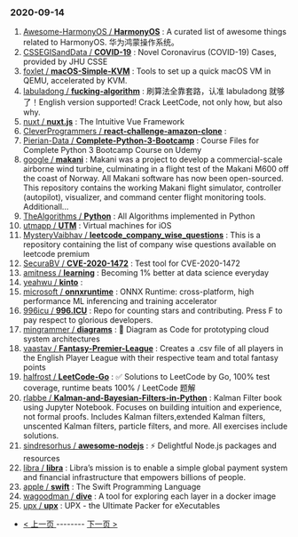### 2020-09-14 
1. [
        Awesome-HarmonyOS /
**HarmonyOS**](https://github.com/Awesome-HarmonyOS/HarmonyOS) : A curated list of awesome things related to HarmonyOS. 华为鸿蒙操作系统。
1. [
        CSSEGISandData /
**COVID-19**](https://github.com/CSSEGISandData/COVID-19) : Novel Coronavirus (COVID-19) Cases, provided by JHU CSSE
1. [
        foxlet /
**macOS-Simple-KVM**](https://github.com/foxlet/macOS-Simple-KVM) : Tools to set up a quick macOS VM in QEMU, accelerated by KVM.
1. [
        labuladong /
**fucking-algorithm**](https://github.com/labuladong/fucking-algorithm) : 刷算法全靠套路，认准 labuladong 就够了！English version supported! Crack LeetCode, not only how, but also why.
1. [
        nuxt /
**nuxt.js**](https://github.com/nuxt/nuxt.js) : The Intuitive Vue Framework
1. [
        CleverProgrammers /
**react-challenge-amazon-clone**](https://github.com/CleverProgrammers/react-challenge-amazon-clone) : 
1. [
        Pierian-Data /
**Complete-Python-3-Bootcamp**](https://github.com/Pierian-Data/Complete-Python-3-Bootcamp) : Course Files for Complete Python 3 Bootcamp Course on Udemy
1. [
        google /
**makani**](https://github.com/google/makani) : Makani was a project to develop a commercial-scale airborne wind turbine, culminating in a flight test of the Makani M600 off the coast of Norway. All Makani software has now been open-sourced. This repository contains the working Makani flight simulator, controller (autopilot), visualizer, and command center flight monitoring tools. Additionall…
1. [
        TheAlgorithms /
**Python**](https://github.com/TheAlgorithms/Python) : All Algorithms implemented in Python
1. [
        utmapp /
**UTM**](https://github.com/utmapp/UTM) : Virtual machines for iOS
1. [
        MysteryVaibhav /
**leetcode_company_wise_questions**](https://github.com/MysteryVaibhav/leetcode_company_wise_questions) : This is a repository containing the list of company wise questions available on leetcode premium
1. [
        SecuraBV /
**CVE-2020-1472**](https://github.com/SecuraBV/CVE-2020-1472) : Test tool for CVE-2020-1472
1. [
        amitness /
**learning**](https://github.com/amitness/learning) : Becoming 1% better at data science everyday
1. [
        yeahwu /
**kinto**](https://github.com/yeahwu/kinto) : 
1. [
        microsoft /
**onnxruntime**](https://github.com/microsoft/onnxruntime) : ONNX Runtime: cross-platform, high performance ML inferencing and training accelerator
1. [
        996icu /
**996.ICU**](https://github.com/996icu/996.ICU) : Repo for counting stars and contributing. Press F to pay respect to glorious developers.
1. [
        mingrammer /
**diagrams**](https://github.com/mingrammer/diagrams) : 🎨 Diagram as Code for prototyping cloud system architectures
1. [
        vaastav /
**Fantasy-Premier-League**](https://github.com/vaastav/Fantasy-Premier-League) : Creates a .csv file of all players in the English Player League with their respective team and total fantasy points
1. [
        halfrost /
**LeetCode-Go**](https://github.com/halfrost/LeetCode-Go) : ✅ Solutions to LeetCode by Go, 100% test coverage, runtime beats 100% / LeetCode 题解
1. [
        rlabbe /
**Kalman-and-Bayesian-Filters-in-Python**](https://github.com/rlabbe/Kalman-and-Bayesian-Filters-in-Python) : Kalman Filter book using Jupyter Notebook. Focuses on building intuition and experience, not formal proofs. Includes Kalman filters,extended Kalman filters, unscented Kalman filters, particle filters, and more. All exercises include solutions.
1. [
        sindresorhus /
**awesome-nodejs**](https://github.com/sindresorhus/awesome-nodejs) : ⚡ Delightful Node.js packages and resources
1. [
        libra /
**libra**](https://github.com/libra/libra) : Libra’s mission is to enable a simple global payment system and financial infrastructure that empowers billions of people.
1. [
        apple /
**swift**](https://github.com/apple/swift) : The Swift Programming Language
1. [
        wagoodman /
**dive**](https://github.com/wagoodman/dive) : A tool for exploring each layer in a docker image
1. [
        upx /
**upx**](https://github.com/upx/upx) : UPX - the Ultimate Packer for eXecutables 

- [ < 上一页 ](https://github.com/able8/github-trending-daily-record/blob/master/2020-09-13.md) -------- [ 下一页 > ](https://github.com/able8/github-trending-daily-record/blob/master/2020-09-15.md)